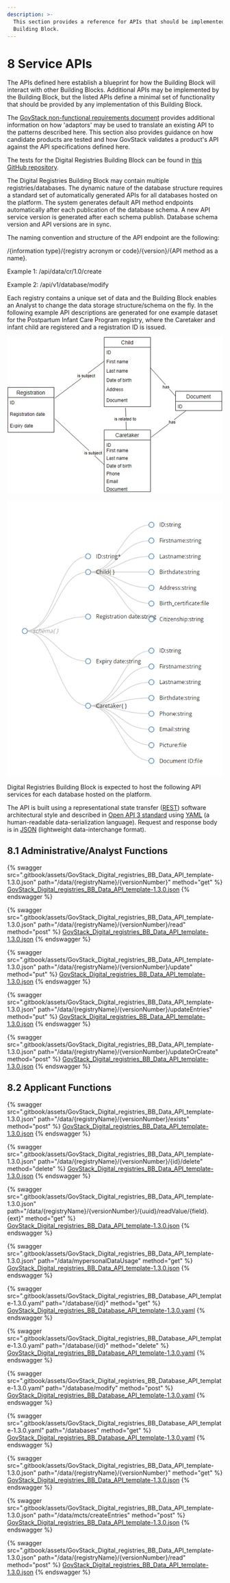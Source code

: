 ```yaml
---
description: >-
  This section provides a reference for APIs that should be implemented by this
  Building Block.
---
```


# 8 Service APIs

The APIs defined here establish a blueprint for how the Building Block will interact with other Building Blocks. Additional APIs may be implemented by the Building Block, but the listed APIs define a minimal set of functionality that should be provided by any implementation of this Building Block.

The [GovStack non-functional requirements document](https://govstack.gitbook.io/specification/v/1.0/architecture-and-nonfunctional-requirements/6-onboarding) provides additional information on how 'adaptors' may be used to translate an existing API to the patterns described here. This section also provides guidance on how candidate products are tested and how GovStack validates a product's API against the API specifications defined here.

The tests for the Digital Registries Building Block can be found in [this GitHub repository](https://github.com/GovStackWorkingGroup/bb-digital-registries/tree/main/test/openAPI).

The Digital Registries Building Block may contain multiple registries/databases. The dynamic nature of the database structure requires a standard set of automatically generated APIs for all databases hosted on the platform. The system generates default API method endpoints automatically after each publication of the database schema. A new API service version is generated after each schema publish. Database schema version and API versions are in sync.

The naming convention and structure of the API endpoint are the following:

/{information type}/{registry acronym or code}/{version}/{API method as a name}.

Example 1: ​/api/data​/cr​/1.0​/create

Example 2: ​/api/v1/database/modify

Each registry contains a unique set of data and the Building Block enables an Analyst to change the data storage structure/schema on the fly. In the following example API descriptions are generated for one example dataset for the Postpartum Infant Care Program registry, where the Caretaker and infant child are registered and a registration ID is issued.

![Example registry database logical data model.](<.gitbook/assets/Logical datamodel MCTS (1).JPG>)

![Example registry database Json schema.](<.gitbook/assets/image4 (1) (1) (1).png>)

Digital Registries Building Block is expected to host the following API services for each database hosted on the platform.

The API is built using a representational state transfer ([REST](https://restfulapi.net/)) software architectural style and described in [Open API 3 standard](https://swagger.io/specification/) using [YAML](https://yaml.org/) (a human-readable data-serialization language). Request and response body is in [JSON](https://www.json.org/json-en.html) (lightweight data-interchange format).

## 8.1 Administrative/Analyst Functions <a href="#docs-internal-guid-d85f59a4-7fff-1564-6ae2-86d67f36a258" id="docs-internal-guid-d85f59a4-7fff-1564-6ae2-86d67f36a258"></a>

{% swagger src=".gitbook/assets/GovStack_Digital_registries_BB_Data_API_template-1.3.0.json" path="/data/{registryName}/{versionNumber}" method="get" %}
[GovStack_Digital_registries_BB_Data_API_template-1.3.0.json](.gitbook/assets/GovStack_Digital_registries_BB_Data_API_template-1.3.0.json)
{% endswagger %}

{% swagger src=".gitbook/assets/GovStack_Digital_registries_BB_Data_API_template-1.3.0.json" path="/data/{registryName}/{versionNumber}/read" method="post" %}
[GovStack_Digital_registries_BB_Data_API_template-1.3.0.json](.gitbook/assets/GovStack_Digital_registries_BB_Data_API_template-1.3.0.json)
{% endswagger %}

{% swagger src=".gitbook/assets/GovStack_Digital_registries_BB_Data_API_template-1.3.0.json" path="/data/{registryName}/{versionNumber}/update" method="put" %}
[GovStack_Digital_registries_BB_Data_API_template-1.3.0.json](.gitbook/assets/GovStack_Digital_registries_BB_Data_API_template-1.3.0.json)
{% endswagger %}

{% swagger src=".gitbook/assets/GovStack_Digital_registries_BB_Data_API_template-1.3.0.json" path="/data/{registryName}/{versionNumber}/updateEntries" method="put" %}
[GovStack_Digital_registries_BB_Data_API_template-1.3.0.json](.gitbook/assets/GovStack_Digital_registries_BB_Data_API_template-1.3.0.json)
{% endswagger %}

{% swagger src=".gitbook/assets/GovStack_Digital_registries_BB_Data_API_template-1.3.0.json" path="/data/{registryName}/{versionNumber}/updateOrCreate" method="post" %}
[GovStack_Digital_registries_BB_Data_API_template-1.3.0.json](.gitbook/assets/GovStack_Digital_registries_BB_Data_API_template-1.3.0.json)
{% endswagger %}

## 8.2 Applicant Functions <a href="#docs-internal-guid-d85f59a4-7fff-1564-6ae2-86d67f36a258" id="docs-internal-guid-d85f59a4-7fff-1564-6ae2-86d67f36a258"></a>

{% swagger src=".gitbook/assets/GovStack_Digital_registries_BB_Data_API_template-1.3.0.json" path="/data/{registryName}/{versionNumber}/exists" method="post" %}
[GovStack_Digital_registries_BB_Data_API_template-1.3.0.json](.gitbook/assets/GovStack_Digital_registries_BB_Data_API_template-1.3.0.json)
{% endswagger %}

{% swagger src=".gitbook/assets/GovStack_Digital_registries_BB_Data_API_template-1.3.0.json" path="/data/{registryName}/{versionNumber}/{id}/delete" method="delete" %}
[GovStack_Digital_registries_BB_Data_API_template-1.3.0.json](.gitbook/assets/GovStack_Digital_registries_BB_Data_API_template-1.3.0.json)
{% endswagger %}

{% swagger src=".gitbook/assets/GovStack_Digital_registries_BB_Data_API_template-1.3.0.json" path="/data/{registryName}/{versionNumber}/{uuid}/readValue/{field}.{ext}" method="get" %}
[GovStack_Digital_registries_BB_Data_API_template-1.3.0.json](.gitbook/assets/GovStack_Digital_registries_BB_Data_API_template-1.3.0.json)
{% endswagger %}

{% swagger src=".gitbook/assets/GovStack_Digital_registries_BB_Data_API_template-1.3.0.json" path="/data/mypersonalDataUsage" method="get" %}
[GovStack_Digital_registries_BB_Data_API_template-1.3.0.json](.gitbook/assets/GovStack_Digital_registries_BB_Data_API_template-1.3.0.json)
{% endswagger %}

{% swagger src=".gitbook/assets/GovStack_Digital_registries_BB_Database_API_template-1.3.0.yaml" path="/database/{id}" method="get" %}
[GovStack_Digital_registries_BB_Database_API_template-1.3.0.yaml](.gitbook/assets/GovStack_Digital_registries_BB_Database_API_template-1.3.0.yaml)
{% endswagger %}

{% swagger src=".gitbook/assets/GovStack_Digital_registries_BB_Database_API_template-1.3.0.yaml" path="/database/{id}" method="delete" %}
[GovStack_Digital_registries_BB_Database_API_template-1.3.0.yaml](.gitbook/assets/GovStack_Digital_registries_BB_Database_API_template-1.3.0.yaml)
{% endswagger %}

{% swagger src=".gitbook/assets/GovStack_Digital_registries_BB_Database_API_template-1.3.0.yaml" path="/database/modify" method="post" %}
[GovStack_Digital_registries_BB_Database_API_template-1.3.0.yaml](.gitbook/assets/GovStack_Digital_registries_BB_Database_API_template-1.3.0.yaml)
{% endswagger %}

{% swagger src=".gitbook/assets/GovStack_Digital_registries_BB_Database_API_template-1.3.0.yaml" path="/databases" method="get" %}
[GovStack_Digital_registries_BB_Database_API_template-1.3.0.yaml](.gitbook/assets/GovStack_Digital_registries_BB_Database_API_template-1.3.0.yaml)
{% endswagger %}

{% swagger src=".gitbook/assets/GovStack_Digital_registries_BB_Data_API_template-1.3.0.json" path="/data/{registryName}/{versionNumber}" method="get" %}
[GovStack_Digital_registries_BB_Data_API_template-1.3.0.json](.gitbook/assets/GovStack_Digital_registries_BB_Data_API_template-1.3.0.json)
{% endswagger %}

{% swagger src=".gitbook/assets/GovStack_Digital_registries_BB_Data_API_template-1.3.0.json" path="/data/mcts/createEntries" method="post" %}
[GovStack_Digital_registries_BB_Data_API_template-1.3.0.json](.gitbook/assets/GovStack_Digital_registries_BB_Data_API_template-1.3.0.json)
{% endswagger %}

{% swagger src=".gitbook/assets/GovStack_Digital_registries_BB_Data_API_template-1.3.0.json" path="/data/{registryName}/{versionNumber}/read" method="post" %}
[GovStack_Digital_registries_BB_Data_API_template-1.3.0.json](.gitbook/assets/GovStack_Digital_registries_BB_Data_API_template-1.3.0.json)
{% endswagger %}
